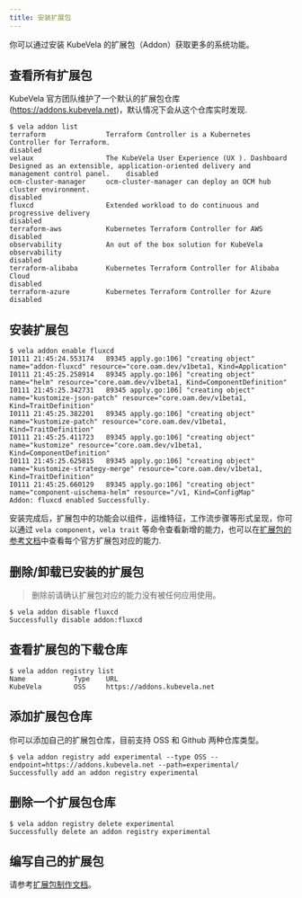 ```yaml
---
title: 安装扩展包
---
```


你可以通过安装 KubeVela 的扩展包（Addon）获取更多的系统功能。

## 查看所有扩展包

KubeVela 官方团队维护了一个默认的扩展包仓库 (https://addons.kubevela.net)，默认情况下会从这个仓库实时发现.


```shell
$ vela addon list
terraform               Terraform Controller is a Kubernetes Controller for Terraform.                                                                          disabled
velaux                  The KubeVela User Experience (UX ). Dashboard Designed as an extensible, application-oriented delivery and management control panel.    disabled
ocm-cluster-manager     ocm-cluster-manager can deploy an OCM hub cluster environment.                                                                          disabled
fluxcd                  Extended workload to do continuous and progressive delivery                                                                             disabled
terraform-aws           Kubernetes Terraform Controller for AWS                                                                                                 disabled
observability           An out of the box solution for KubeVela observability                                                                                   disabled
terraform-alibaba       Kubernetes Terraform Controller for Alibaba Cloud                                                                                       disabled
terraform-azure         Kubernetes Terraform Controller for Azure                                                                                               disabled
```

## 安装扩展包

```
$ vela addon enable fluxcd
I0111 21:45:24.553174   89345 apply.go:106] "creating object" name="addon-fluxcd" resource="core.oam.dev/v1beta1, Kind=Application"
I0111 21:45:25.258914   89345 apply.go:106] "creating object" name="helm" resource="core.oam.dev/v1beta1, Kind=ComponentDefinition"
I0111 21:45:25.342731   89345 apply.go:106] "creating object" name="kustomize-json-patch" resource="core.oam.dev/v1beta1, Kind=TraitDefinition"
I0111 21:45:25.382201   89345 apply.go:106] "creating object" name="kustomize-patch" resource="core.oam.dev/v1beta1, Kind=TraitDefinition"
I0111 21:45:25.411723   89345 apply.go:106] "creating object" name="kustomize" resource="core.oam.dev/v1beta1, Kind=ComponentDefinition"
I0111 21:45:25.625815   89345 apply.go:106] "creating object" name="kustomize-strategy-merge" resource="core.oam.dev/v1beta1, Kind=TraitDefinition"
I0111 21:45:25.660129   89345 apply.go:106] "creating object" name="component-uischema-helm" resource="/v1, Kind=ConfigMap"
Addon: fluxcd enabled Successfully.
```

安装完成后，扩展包中的功能会以组件，运维特征，工作流步骤等形式呈现，你可以通过 `vela component`，`vela trait` 等命令查看新增的能力，也可以在[扩展包的参考文档](../../../reference/addons/overview)中查看每个官方扩展包对应的能力.

## 删除/卸载已安装的扩展包

> 删除前请确认扩展包对应的能力没有被任何应用使用。

```
$ vela addon disable fluxcd
Successfully disable addon:fluxcd
```

## 查看扩展包的下载仓库

```
$ vela addon registry list 
Name            Type    URL                        
KubeVela        OSS     https://addons.kubevela.net
```

## 添加扩展包仓库

你可以添加自己的扩展包仓库，目前支持 OSS 和 Github 两种仓库类型。

```
$ vela addon registry add experimental --type OSS --endpoint=https://addons.kubevela.net --path=experimental/
Successfully add an addon registry experimental
```

## 删除一个扩展包仓库

```
$ vela addon registry delete experimental
Successfully delete an addon registry experimental
```

## 编写自己的扩展包

请参考[扩展包制作文档](../../../platform-engineers/addon/intro)。
